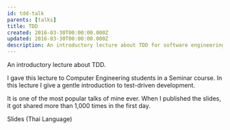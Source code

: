 ```yaml
---
id: tdd-talk
parents: [talks]
title: TDD
created: 2016-03-30T00:00:00.000Z
updated: 2016-03-30T00:00:00.000Z
description: An introductory lecture about TDD for software engineering students.
---
```


An introductory lecture about TDD.

I gave this lecture to Computer Engineering students in a Seminar course.
In this lecture I give a gentle introduction to test-driven
development.

It is one of the most popular talks of mine ever.
When I published the slides, it got shared more than
1,000 times in the first day.

<call-to-action href="http://go.spacet.me/tdd20160330">
  Slides (Thai Language)
</call-to-action>
